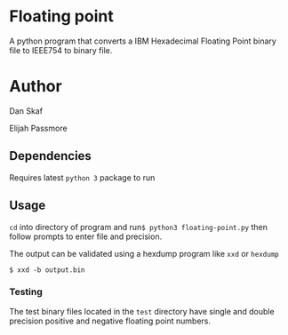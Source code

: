 # Floating point
A python program that converts a IBM Hexadecimal Floating Point binary file to IEEE754 to binary file. 

# Author 
Dan Skaf

Elijah Passmore

## Dependencies 
Requires latest `python 3` package to run
## Usage 
`cd` into directory of program and run`$ python3 floating-point.py`  then follow prompts to enter file and precision.

The output can be validated using a hexdump program like `xxd` or `hexdump`

```$ xxd -b output.bin```

### Testing 
The test binary files located in the `test` directory have single and double precision positive and negative floating point numbers. 

